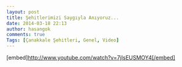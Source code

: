 ```yaml
---
layout: post
title: Şehitlerimizi Saygıyla Anıyoruz...
date: 2014-03-18 22:13
author: hasangok
comments: true
Tags: [Çanakkale Şehitleri, Genel, Video]
---
```

[embed]http://www.youtube.com/watch?v=7jIsEUSMOY4[/embed]
